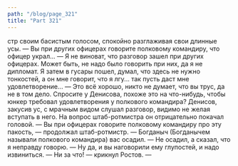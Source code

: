 ```yaml
---
path: "/blog/page_321"
title: "Part 321"
---
```


стр своим басистым голосом, спокойно разглаживая свои длинные усы. — Вы при других офицерах говорите полковому командиру, что офицер украл...
— Я не виноват, что разговор зашел при других офицерах. Может быть, не надо было говорить при них, да я не дипломат. Я затем в гусары пошел, думал, что здесь не нужно тонкостей, а он мне говорит, что я лгу... так пусть даст мне удовлетворение...
— Это всё хорошо, никто не думает, что вы трус, да не в том дело. Спросите у Денисова, похоже это на что-нибудь, чтобы юнкер требовал удовлетворения у полкового командира?
Денисов, закусив ус, с мрачным видом слушал разговор, видимо не желая вступать в него. На вопрос штаб-ротмистра он отрицательно покачал головой.
— Вы при офицерах говорите полковому командиру про эту пакость, — продолжал штаб-ротмистр. — Богданыч (Богданычем называли полкового командира) вас осадил.
— Не осадил, а сказал, что я неправду говорю.
— Ну да, и вы наговорили ему глупостей, и надо извиниться.
— Ни за что́! — крикнул Ростов.
— 
